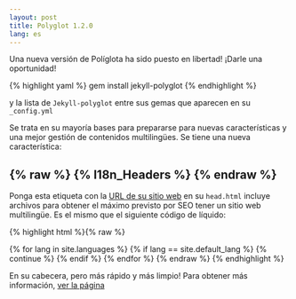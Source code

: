 ```yaml
---
layout: post
title: Polyglot 1.2.0
lang: es
---
```

Una nueva versión de Políglota ha sido puesto en libertad! ¡Darle una oportunidad!

{% highlight yaml %}
gem install jekyll-polyglot
{% endhighlight %}

y la lista de `Jekyll-polyglot` entre sus gemas que aparecen en su` _config.yml`

Se trata en su mayoría bases para prepararse para nuevas características y una mejor gestión de contenidos multilingües. Se tiene una nueva característica:

## {% raw %} {% I18n_Headers %} {% endraw %}

Ponga esta etiqueta con la [URL de su sitio web](https://github.com/untra/polyglot/blob/site/_includes/head.html#L6) en su `head.html` incluye archivos para obtener el máximo previsto por SEO tener un sitio web multilingüe. Es el mismo que el siguiente código de líquido:

{% highlight html %}{% raw %}
<meta http-equiv="Content-Language" content="{{site.active_lang}}">
<link rel="alternate"
      hreflang="{{site.default_lang}}"
      href="http://yoursite.com{{page.permalink}}" />
{% for lang in site.languages %}
{% if lang == site.default_lang %}
  {% continue %}
{% endif %}
<link rel="alternate"
    hreflang="{{lang}}"
    href="http://yoursite.com/{{lang}}{{page.permalink}}" />
{% endfor %}
{% endraw %}
{% endhighlight %}

En su cabecera, pero más rápido y más limpio! Para obtener más información, [ver la página](/seo)
